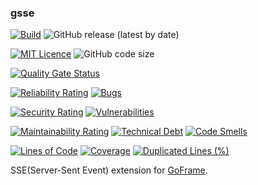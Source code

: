 ### gsse

[![Build](https://github.com/CharLemAznable/gsse/actions/workflows/go.yml/badge.svg)](https://github.com/CharLemAznable/gsse/actions/workflows/go.yml)
![GitHub release (latest by date)](https://img.shields.io/github/v/release/CharLemAznable/gsse)

[![MIT Licence](https://badges.frapsoft.com/os/mit/mit.svg?v=103)](https://opensource.org/licenses/mit-license.php)
![GitHub code size](https://img.shields.io/github/languages/code-size/CharLemAznable/gsse)

[![Quality Gate Status](https://sonarcloud.io/api/project_badges/measure?project=CharLemAznable_gsse&metric=alert_status)](https://sonarcloud.io/dashboard?id=CharLemAznable_gsse)

[![Reliability Rating](https://sonarcloud.io/api/project_badges/measure?project=CharLemAznable_gsse&metric=reliability_rating)](https://sonarcloud.io/dashboard?id=CharLemAznable_gsse)
[![Bugs](https://sonarcloud.io/api/project_badges/measure?project=CharLemAznable_gsse&metric=bugs)](https://sonarcloud.io/dashboard?id=CharLemAznable_gsse)

[![Security Rating](https://sonarcloud.io/api/project_badges/measure?project=CharLemAznable_gsse&metric=security_rating)](https://sonarcloud.io/dashboard?id=CharLemAznable_gsse)
[![Vulnerabilities](https://sonarcloud.io/api/project_badges/measure?project=CharLemAznable_gsse&metric=vulnerabilities)](https://sonarcloud.io/dashboard?id=CharLemAznable_gsse)

[![Maintainability Rating](https://sonarcloud.io/api/project_badges/measure?project=CharLemAznable_gsse&metric=sqale_rating)](https://sonarcloud.io/dashboard?id=CharLemAznable_gsse)
[![Technical Debt](https://sonarcloud.io/api/project_badges/measure?project=CharLemAznable_gsse&metric=sqale_index)](https://sonarcloud.io/dashboard?id=CharLemAznable_gsse)
[![Code Smells](https://sonarcloud.io/api/project_badges/measure?project=CharLemAznable_gsse&metric=code_smells)](https://sonarcloud.io/dashboard?id=CharLemAznable_gsse)

[![Lines of Code](https://sonarcloud.io/api/project_badges/measure?project=CharLemAznable_gsse&metric=ncloc)](https://sonarcloud.io/dashboard?id=CharLemAznable_gsse)
[![Coverage](https://sonarcloud.io/api/project_badges/measure?project=CharLemAznable_gsse&metric=coverage)](https://sonarcloud.io/dashboard?id=CharLemAznable_gsse)
[![Duplicated Lines (%)](https://sonarcloud.io/api/project_badges/measure?project=CharLemAznable_gsse&metric=duplicated_lines_density)](https://sonarcloud.io/dashboard?id=CharLemAznable_gsse)

SSE(Server-Sent Event) extension for [GoFrame](https://github.com/gogf/gf).
